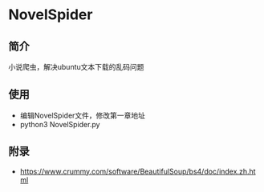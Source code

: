 # NovelSpider

## 简介
小说爬虫，解决ubuntu文本下载的乱码问题

## 使用
- 编辑NovelSpider文件，修改第一章地址
- python3 NovelSpider.py

## 附录
- https://www.crummy.com/software/BeautifulSoup/bs4/doc/index.zh.html
